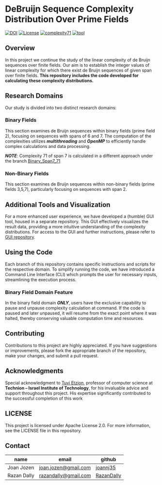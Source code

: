 # DeBruijn Sequence Complexity Distribution Over Prime Fields
[![DOI](https://zenodo.org/badge/653524698.svg)](https://zenodo.org/doi/10.5281/zenodo.10685234)
[![License](https://img.shields.io/badge/license-Apache_2.0-green)](https://github.com/joannj35/debruijn-sequence-complexity-distribution/blob/master/LICENSE)
[![complexity71](https://img.shields.io/badge/complexity_71-branch-orange)](https://github.com/joannj35/debruijn-sequence-complexity-distribution/tree/Binary_Span7_71)
[![tool](https://img.shields.io/badge/GUI-DSP-8A2BE2)](https://github.com/joannj35/debruijn-sequence-parser)

## Overview
In this project we continue the study of the linear complexity of de Bruijn sequences over finite fields. Our aim is to establish the integer values of
linear complexity for which there exist de Bruijn sequences of given span over finite fields. **This repository includes the code developed for calculating these complexity distributions.**

## Research Domains
Our study is divided into two distinct research domains:
  
### Binary Fields
This section examines de Bruijn sequences within binary fields (prime field 2), focusing on sequences with spans of 6 and 7. The computation of the complexities utilizes ***multithreading*** and ***OpenMP*** to efficiently handle complex calculations and data processing.

***NOTE***:
Complexity 71 of span 7 is calculated in a different approach under the branch [Binary_Span7_71](https://github.com/joannj35/debruijn-sequence-complexity-distribution/tree/Binary_Span7_71)

### Non-Binary Fields
This section examines de Bruijn sequences within non-binary fields (prime fields 3,5,7), particularly focusing on sequences with span 2.

## Additional Tools and Visualization
For a more enhanced user experience, we have developed a (humble) GUI tool, housed in a separate repository. This GUI effectively visualizes the result data, providing a more intuitive understanding of the complexity distributions. For access to the GUI and further instructions, please refer to [GUI repository](https://github.com/joannj35/debruijn-sequence-parser).

## Using the Code
Each branch of this repository contains specific instructions and scripts for the respective domain. To simplify running the code, we have introduced a Command Line Interface (CLI) which prompts the user for necessary inputs, streamlining the execution process. 

### Binary Field Domain Feature
In the binary field domain ***ONLY***, users have the exclusive capability to pause and unpause complexity calculation at command. If the code is paused and later unpaused, it will resume from the exact point where it was halted, thereby conserving valuable computation time and resources.

## Contributing
Contributions to this project are highly appreciated. If you have suggestions or improvements, please fork the appropriate branch of the repository, make your changes, and submit a pull request.

## Acknowledgments
Special acknowledgment to [Tuvi Etzion](https://etzion.net.technion.ac.il/), professor of computer science at **Technion – Israel Institute of Technology**, for his invaluable advice and support throughout this project. His expertise significantly contributed to the successful completion of this work

## LICENSE
This project is licensed under Apache License 2.0. For more information, see the LICENSE file in this repository.

## Contact
name       |                   email                      |    github
-----------|----------------------------------------------|----------------------------------------
Joan Jozen | [joan.jozen@gmail.com](mailto:joan.jozen@gmail.com) | [joannj35](https://github.com/joannj35)
Razan Dally| [razandally@gmail.com](mailto:razandally@gmail.com) | [RazanDally](https://github.com/RazanDally)
